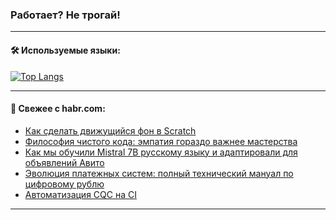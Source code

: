 ### Работает? Не трогай!

---
<!--
#### 🛠️ Technical stack:

![Java](https://img.shields.io/badge/Java-informational?logo=Oracle&style=flat&logoColor=white&color=FF4500)
![Kotlin](https://img.shields.io/badge/Kotlin-informational?logo=Kotlin&style=flat&logoColor=white&color=774D97)
![TS](https://img.shields.io/badge/TypeScript-informational?logo=typeScript&style=flat&logoColor=black&color=017acc)
![Python](https://img.shields.io/badge/Python-informational?logo=Python&style=flat&logoColor=black&color=ffdd54) <br>
![Spring](https://img.shields.io/badge/Spring-informational?logo=Spring&style=flat&logoColor=white&color=6DB33F) 
![SpringBoot](https://img.shields.io/badge/SpringBoot-informational?logo=SpringBoot&style=flat&logoColor=white&color=6DB33F)
![Nest](https://img.shields.io/badge/NestJS-informational?logo=NestJS&style=flat&logoColor=white&color=E0234E) 
![NodeJS](https://img.shields.io/badge/NodeJS-informational?logo=node.js&style=flat&logoColor=white&color=70A760)<br>
![PostgreSQL](https://img.shields.io/badge/PostgreSQL-informational?logo=PostgreSQL&style=flat&logoColor=white&color=DAA520)
![MongoDB](https://img.shields.io/badge/MongoDB-informational?logo=MongoDB&style=flat&logoColor=white&color=870000)
![Apache](https://img.shields.io/badge/Apache-informational?logo=apache&style=flat&logoColor=white&color=f74e28)

___ 
-->

#### 🛠️ Используемые языки:

[![Top Langs](https://github-readme-stats-82jvfl3w3-advtsettinggmailcoms-projects.vercel.app/api/top-langs/?username=zloylis&langs_count=10&hide_title=true&title_color=e6edf3&size_weight=0.5&count_weight=0.5&layout=compact&hide_progress=true&hide_border=true&theme=dracula)](https://github.com/zloylis)

<!---


####  :octocat:&nbsp;&nbsp; Статистика:

![GitHub stats](https://github-readme-stats-u2qms2cxw-advtsettinggmailcoms-projects.vercel.app/api?username=zloylis&show_icons=true&hide_border=true&theme=dracula&title_color=e6edf3&include_all_commits=true&count_private=true&hide_rank=false&hide_title=true&rank_icon=github)
-->
---

#### 💬 Свежее с habr.com:

<!-- BLOG-POST-LIST:START -->
- [Как сделать движущийся фон в Scratch](https://habr.com/ru/companies/pixel_study/articles/853020/?utm_source=habrahabr&utm_medium=rss&utm_campaign=853020)
- [Философия чистого кода: эмпатия гораздо важнее мастерства](https://habr.com/ru/companies/sberbank/articles/852868/?utm_source=habrahabr&utm_medium=rss&utm_campaign=852868)
- [Как мы обучили Mistral 7B русскому языку и адаптировали для объявлений Авито](https://habr.com/ru/companies/avito/articles/852958/?utm_source=habrahabr&utm_medium=rss&utm_campaign=852958)
- [Эволюция платежных систем: полный технический мануал по цифровому рублю](https://habr.com/ru/articles/852994/?utm_source=habrahabr&utm_medium=rss&utm_campaign=852994)
- [Автоматизация CQC на CI](https://habr.com/ru/articles/852978/?utm_source=habrahabr&utm_medium=rss&utm_campaign=852978)
<!-- BLOG-POST-LIST:END -->

---
